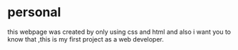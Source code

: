 # personal
this webpage was created by only using css and html and also i want you to know that ,this is my first project as a web developer.
